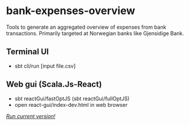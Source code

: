 # bank-expenses-overview
Tools to generate an aggregated overview of expenses from bank transactions. Primarily targeted at Norwegian banks like Gjensidige Bank.

## Terminal UI
  - sbt cli/run [input file.csv]

## Web gui (Scala.Js-React)
  - sbt reactGui/fastOptJS (sbt reactGui/fullOptJS)
  - open react-gui/index-dev.html in web browser

*[Run current version!](http://mkotsbak.github.io/bank-expenses-overview/react-gui)*
